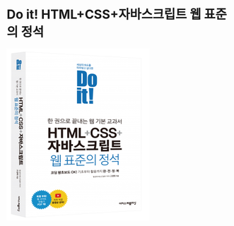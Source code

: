 # Do it! HTML+CSS+자바스크립트 웹 표준의 정석

![Do it! HTML+CSS+자바스크립트 웹 표준의 정석](./doit-html-css-javascript.png)
